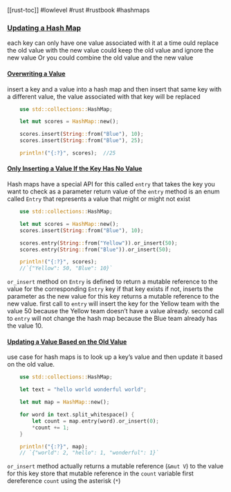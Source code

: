 [[rust-toc]]
#lowlevel #rust #rustbook #hashmaps 
### [Updating a Hash Map](https://doc.rust-lang.org/book/ch08-03-hash-maps.html#updating-a-hash-map)
each key can only have one value associated with it at a time
ould replace the old value with the new value
could keep the old value and ignore the new value
Or you could combine the old value and the new value
#### [Overwriting a Value](https://doc.rust-lang.org/book/ch08-03-hash-maps.html#overwriting-a-value)
insert a key and a value into a hash map and then insert that same key with a different value, the value associated with that key will be replaced
```rust
    use std::collections::HashMap;

    let mut scores = HashMap::new();

    scores.insert(String::from("Blue"), 10);
    scores.insert(String::from("Blue"), 25);

    println!("{:?}", scores);  //25
```

#### [Only Inserting a Value If the Key Has No Value](https://doc.rust-lang.org/book/ch08-03-hash-maps.html#only-inserting-a-value-if-the-key-has-no-value)
Hash maps have a special API for this called `entry` that takes the key you want to check as a parameter
return value of the `entry` method is an enum called `Entry` that represents a value that might or might not exist
```rust
    use std::collections::HashMap;

    let mut scores = HashMap::new();
    scores.insert(String::from("Blue"), 10);

    scores.entry(String::from("Yellow")).or_insert(50);
    scores.entry(String::from("Blue")).or_insert(50);

    println!("{:?}", scores); 
	//`{"Yellow": 50, "Blue": 10}`
```
`or_insert` method on `Entry` is defined to return a mutable reference to the value for the corresponding `Entry` key if that key exists
if not, inserts the parameter as the new value for this key
returns a mutable reference to the new value.
first call to `entry` will insert the key for the Yellow team with the value 50 because the Yellow team doesn’t have a value already.
second call to `entry` will not change the hash map because the Blue team already has the value 10.
#### [Updating a Value Based on the Old Value](https://doc.rust-lang.org/book/ch08-03-hash-maps.html#updating-a-value-based-on-the-old-value)
use case for hash maps is to look up a key’s value and then update it based on the old value.
```rust
    use std::collections::HashMap;

    let text = "hello world wonderful world";

    let mut map = HashMap::new();

    for word in text.split_whitespace() {
        let count = map.entry(word).or_insert(0);
        *count += 1;
    }

    println!("{:?}", map);
	// `{"world": 2, "hello": 1, "wonderful": 1}`
```

`or_insert` method actually returns a mutable reference (`&mut V`) to the value for this key
store that mutable reference in the `count` variable
first dereference `count` using the asterisk (`*`)








